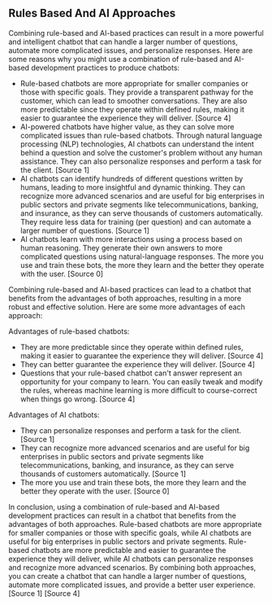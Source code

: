 ## Rules Based And AI Approaches

Combining rule-based and AI-based practices can result in a more powerful and intelligent chatbot that can handle a larger number of questions, automate more complicated issues, and personalize responses. Here are some reasons why you might use a combination of rule-based and AI-based development practices to produce chatbots:

- Rule-based chatbots are more appropriate for smaller companies or those with specific goals. They provide a transparent pathway for the customer, which can lead to smoother conversations. They are also more predictable since they operate within defined rules, making it easier to guarantee the experience they will deliver. [Source 4]
- AI-powered chatbots have higher value, as they can solve more complicated issues than rule-based chatbots. Through natural language processing (NLP) technologies, AI chatbots can understand the intent behind a question and solve the customer's problem without any human assistance. They can also personalize responses and perform a task for the client. [Source 1]
- AI chatbots can identify hundreds of different questions written by humans, leading to more insightful and dynamic thinking. They can recognize more advanced scenarios and are useful for big enterprises in public sectors and private segments like telecommunications, banking, and insurance, as they can serve thousands of customers automatically. They require less data for training (per question) and can automate a larger number of questions. [Source 1]
- AI chatbots learn with more interactions using a process based on human reasoning. They generate their own answers to more complicated questions using natural-language responses. The more you use and train these bots, the more they learn and the better they operate with the user. [Source 0]

Combining rule-based and AI-based practices can lead to a chatbot that benefits from the advantages of both approaches, resulting in a more robust and effective solution. Here are some more advantages of each approach:

Advantages of rule-based chatbots:

- They are more predictable since they operate within defined rules, making it easier to guarantee the experience they will deliver. [Source 4]
- They can better guarantee the experience they will deliver. [Source 4]
- Questions that your rule-based chatbot can't answer represent an opportunity for your company to learn. You can easily tweak and modify the rules, whereas machine learning is more difficult to course-correct when things go wrong. [Source 4]

Advantages of AI chatbots:

- They can personalize responses and perform a task for the client. [Source 1]
- They can recognize more advanced scenarios and are useful for big enterprises in public sectors and private segments like telecommunications, banking, and insurance, as they can serve thousands of customers automatically. [Source 1]
- The more you use and train these bots, the more they learn and the better they operate with the user. [Source 0]

In conclusion, using a combination of rule-based and AI-based development practices can result in a chatbot that benefits from the advantages of both approaches. Rule-based chatbots are more appropriate for smaller companies or those with specific goals, while AI chatbots are useful for big enterprises in public sectors and private segments. Rule-based chatbots are more predictable and easier to guarantee the experience they will deliver, while AI chatbots can personalize responses and recognize more advanced scenarios. By combining both approaches, you can create a chatbot that can handle a larger number of questions, automate more complicated issues, and provide a better user experience. [Source 1] [Source 4]
